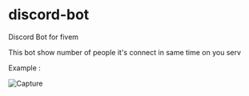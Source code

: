 # discord-bot

Discord Bot for fivem

This bot show number of people it's connect in same time on you serv

Example :

![Capture](https://user-images.githubusercontent.com/59668040/175290930-07696aab-4f88-4b8a-84df-74c96d29a469.PNG)

